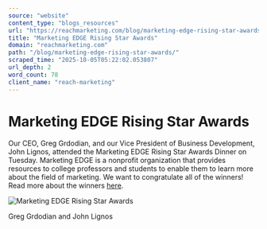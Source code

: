 ```yaml
---
source: "website"
content_type: "blogs_resources"
url: "https://reachmarketing.com/blog/marketing-edge-rising-star-awards/"
title: "Marketing EDGE Rising Star Awards"
domain: "reachmarketing.com"
path: "/blog/marketing-edge-rising-star-awards/"
scraped_time: "2025-10-05T05:22:02.053807"
url_depth: 2
word_count: 78
client_name: "reach-marketing"
---
```


# Marketing EDGE Rising Star Awards

Our CEO, Greg Grdodian, and our Vice President of Business Development, John Lignos, attended the Marketing EDGE Rising Star Awards Dinner on Tuesday. Marketing EDGE is a nonprofit organization that provides resources to college professors and students to enable them to learn more about the field of marketing. We want to congratulate all of the winners! Read more about the winners [here](http://www.marketingedge.org/events/rising-stars-awards/rising-stars-awards-dinner).

![Marketing EDGE Rising Star Awards](https://reachmarketing.com/wp-content/uploads/2014/06/marketingedge.jpg)

Greg Grdodian and John Lignos